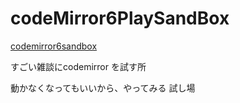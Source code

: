 # codeMirror6PlaySandBox

[codemirror6sandbox](https://pome-ta.github.io/codeMirror6PlaySandBox/)

すごい雑談にcodemirror を試す所

動かなくなってもいいから、やってみる
試し場
